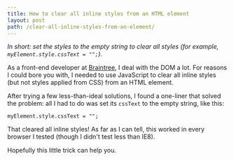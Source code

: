 ```yaml
---
title: How to clear all inline styles from an HTML element
layout: post
path: /clear-all-inline-styles-from-an-element/
---
```


_In short: set the styles to the empty string to clear all styles (for example, `myElement.style.cssText = "";`)._

As a front-end developer at [Braintree](https://www.braintreepayments.com/), I deal with the DOM a lot. For reasons I could bore you with, I needed to use JavaScript to clear all inline styles (but not styles applied from CSS) from an HTML element.

After trying a few less-than-ideal solutions, I found a one-liner that solved the problem: all I had to do was set its `cssText` to the empty string, like this:

```
myElement.style.cssText = "";
```

That cleared all inline styles! As far as I can tell, this worked in every browser I tested (though I didn't test less than IE8).

Hopefully this little trick can help you.
